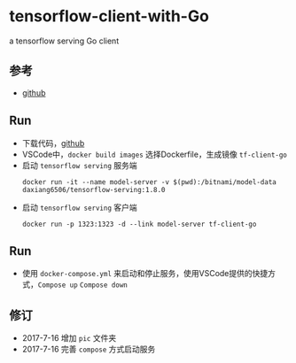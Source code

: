 # tensorflow-client-with-Go

a tensorflow serving Go client
 
## 参考
* [github](https://github.com/SineYuan/tensorflow-demo)

## Run
* 下载代码，[github](https://github.com/daxiang6506/TF-Client-Go)
* VSCode中，`docker build images` 选择Dockerfile，生成镜像 `tf-client-go`
* 启动 `tensorflow serving` 服务端
  ```
  docker run -it --name model-server -v $(pwd):/bitnami/model-data daxiang6506/tensorflow-serving:1.8.0
  ```
* 启动 `tensorflow serving` 客户端
  ```
  docker run -p 1323:1323 -d --link model-server tf-client-go
  ```

## Run
* 使用 `docker-compose.yml` 来启动和停止服务，使用VSCode提供的快捷方式，`Compose up` `Compose down`

## 修订
* 2017-7-16 增加 `pic` 文件夹
* 2017-7-16 完善 `compose` 方式启动服务